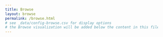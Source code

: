 ```yaml
---
title: Browse
layout: browse
permalink: /browse.html
# see _data/config-browse.csv for display options
# the Browse visualization will be added below the content in this file
---
```

